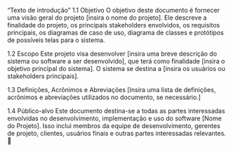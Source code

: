 “Texto de introdução”
1.1 Objetivo
O objetivo deste documento é fornecer uma visão geral do projeto [insira o nome do projeto]. Ele descreve a finalidade do projeto, os principais stakeholders envolvidos, os requisitos principais, os diagramas de caso de uso, diagrama de classes e protótipos de possíveis telas para o sistema.

1.2 Escopo
Este projeto visa desenvolver [insira uma breve descrição do sistema ou software a ser desenvolvido], que terá como finalidade [insira o objetivo principal do sistema]. O sistema se destina a [insira os usuários ou stakeholders principais].

1.3 Definições, Acrônimos e Abreviações
[Insira uma lista de definições, acrônimos e abreviações utilizados no documento, se necessário.]
	
1.4 Público-alvo
Este documento destina-se a todas as partes interessadas envolvidas no desenvolvimento, implementação e uso do software [Nome do Projeto]. Isso inclui membros da equipe de desenvolvimento, gerentes de projeto, clientes, usuários finais e outras partes interessadas relevantes.

